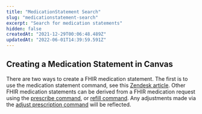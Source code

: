 ```yaml
---
title: "MedicationStatement Search"
slug: "medicationstatement-search"
excerpt: "Search for medication statements"
hidden: false
createdAt: "2021-12-29T00:06:48.489Z"
updatedAt: "2022-06-01T14:39:59.591Z"
---
```

## Creating a Medication Statement in Canvas

There are two ways to create a FHIR medication statement. The first is to use the medication statement command, see this [Zendesk article](https://canvas-medical.zendesk.com/hc/en-us/articles/1500004007942-Documenting-a-Historical-Medication). Other FHIR medication statements can be derived from a FHIR medication request using the [prescribe command](https://canvas-medical.zendesk.com/hc/en-us/articles/360063523313-Prescribing-a-Medication), or [refill command](https://canvas-medical.zendesk.com/hc/en-us/articles/360057482354-Refill-Medications). Any adjustments made via the [adjust prescription command](https://canvas-medical.zendesk.com/hc/en-us/articles/360061706154-Adjust-an-Existing-Medication) will be reflected.